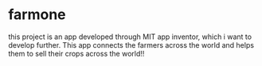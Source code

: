 # farmone
this project is an  app developed through MIT app inventor, which i want to develop further. This app connects the farmers across the world and helps them to sell their crops across the world!!
